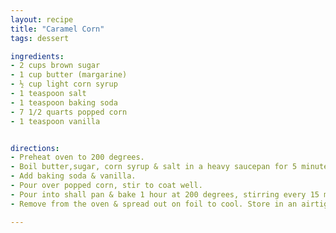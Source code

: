 ```yaml
---
layout: recipe
title: "Caramel Corn"
tags: dessert

ingredients:
- 2 cups brown sugar
- 1 cup butter (margarine)
- ½ cup light corn syrup
- 1 teaspoon salt
- 1 teaspoon baking soda
- 7 1/2 quarts popped corn
- 1 teaspoon vanilla


directions:
- Preheat oven to 200 degrees.
- Boil butter,sugar, corn syrup & salt in a heavy saucepan for 5 minutes.
- Add baking soda & vanilla.
- Pour over popped corn, stir to coat well.
- Pour into shall pan & bake 1 hour at 200 degrees, stirring every 15 minutes.
- Remove from the oven & spread out on foil to cool. Store in an airtight container or gallon baggies.

---
```

